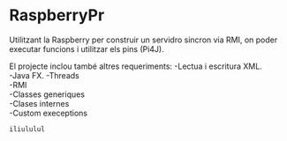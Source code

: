 # RaspberryPr

Utilitzant la Raspberry per construir un servidro sincron via RMI, on poder executar funcions i utilitzar els pins (Pi4J). 

El projecte inclou també altres requeriments:
-Lectua i escritura XML.  
-Java FX. 
-Threads  
-RMI  
-Classes generiques  
-Clases internes  
-Custom execeptions  

`iliululul`
